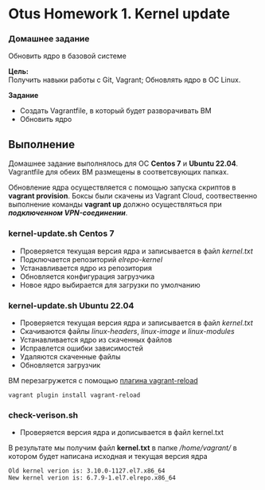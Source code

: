 # Otus Homework 1. Kernel update

### Домашнее задание
Обновить ядро в базовой системе

**Цель:**  
Получить навыки работы с Git, Vagrant;
Обновлять ядро в ОС Linux.

**Задание**
- Создать Vagrantfile, в который будет разворачивать ВМ
- Обновить ядро

## Выполнение
Домашнее задание выполнялось для ОС **Centos 7** и **Ubuntu 22.04**. Vagrantfile для обеих ВМ размещены в соответсвующих папках.  
  
Обновление ядра осуществляется с помощью запуска скриптов в **vagrant provision**.  Боксы были скачены из Vagrant Cloud, соотвественно выполнение команды **vagrant up** должно осуществляться при ***подключенном VPN-соединении***.

### kernel-update.sh Centos 7
- Проверяется текущая версия ядра и записывается в файл *kernel.txt*  
- Подключается репозиторий *elrepo-kernel*
- Устанавливается ядро из репозитория  
- Обновляется конфигурация загрузчика  
- Новое ядро выбирается для загрузки по умолчанию  
### kernel-update.sh Ubuntu 22.04
- Проверяется текущая версия ядра и записывается в файл *kernel.txt*  
- Скачиваются файлы *linux-headers*, *linux-image* и *linux-modules*
- Устанавливается ядро из скаченных файлов  
- Исправлется ошибки зависимостей
- Удаляются скаченные файлы
- Обновляется загрузчик
  
ВМ перезагружется с помощью [плагина vagrant-reload](https://github.com/aidanns/vagrant-reload)  
```
vagrant plugin install vagrant-reload
```
### check-verison.sh
- Проверяется версия ядра и дописывается в файл kernel.txt

В результате мы получим файл **kernel.txt** в папке */home/vagrant/* в котором будет написана исходная и текущая версия ядра
```
Old kernel verion is: 3.10.0-1127.el7.x86_64
New kernel verion is: 6.7.9-1.el7.elrepo.x86_64
```

